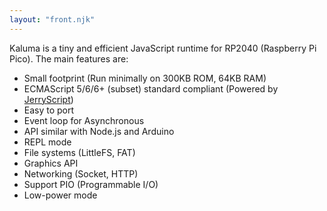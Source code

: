 ```yaml
---
layout: "front.njk"
---
```


Kaluma is a tiny and efficient JavaScript runtime for RP2040 (Raspberry Pi Pico). The main features are:

- Small footprint (Run minimally on 300KB ROM, 64KB RAM)
- ECMAScript 5/6/6+ (subset) standard compliant (Powered by [JerryScript](https://jerryscript.net/))
- Easy to port
- Event loop for Asynchronous
- API similar with Node.js and Arduino
- REPL mode
- File systems (LittleFS, FAT)
- Graphics API
- Networking (Socket, HTTP)
- Support PIO (Programmable I/O)
- Low-power mode
